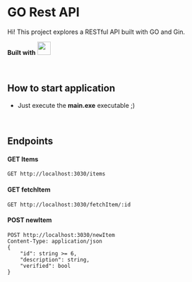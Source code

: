 # GO Rest API

Hi! This project explores a RESTful API built with GO and Gin.

**Built with** <img src="https://cdn.jsdelivr.net/gh/devicons/devicon/icons/go/go-original-wordmark.svg" height="30px"/>

<br>

## How to start application
* Just execute the **main.exe** executable ;)

<br>

## Endpoints
#### GET Items
    GET http://localhost:3030/items

#### GET fetchItem
    GET http://localhost:3030/fetchItem/:id

#### POST newItem
    POST http://localhost:3030/newItem
    Content-Type: application/json
    {
        "id": string >= 6,
        "description": string,
        "verified": bool
    }